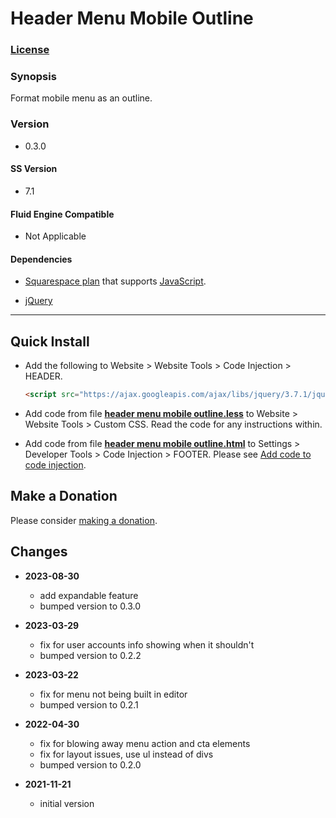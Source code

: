 # Header Menu Mobile Outline

### [License][1]

### Synopsis

Format mobile menu as an outline.

### Version

  * 0.3.0

#### SS Version

  * 7.1

#### Fluid Engine Compatible

  * Not Applicable

#### Dependencies

  * [Squarespace plan][2] that supports [JavaScript][3].
  
  * [jQuery][4]

---

## Quick Install

* Add the following to Website > Website Tools > Code Injection > HEADER.
  
  ```html
  <script src="https://ajax.googleapis.com/ajax/libs/jquery/3.7.1/jquery.min.js"></script>
  ```
  
* Add code from file **[header menu mobile outline.less][5]** to Website >
  Website Tools > Custom CSS. Read the code for any instructions within.
  
* Add code from file **[header menu mobile outline.html][6]** to Settings >
  Developer Tools > Code Injection > FOOTER. Please see [Add code to code
  injection][7].

## Make a Donation

Please consider [making a donation][8].

## Changes

* **2023-08-30**

  * add expandable feature
  * bumped version to 0.3.0
  
* **2023-03-29**

  * fix for user accounts info showing when it shouldn't
  * bumped version to 0.2.2
  
* **2023-03-22**

  * fix for menu not being built in editor
  * bumped version to 0.2.1
  
* **2022-04-30**

  * fix for blowing away menu action and cta elements
  * fix for layout issues, use ul instead of divs
  * bumped version to 0.2.0
  
* **2021-11-21**

  * initial version

[1]: https://github.com/tomsWebConsulting/twcsl/blob/main/LICENSE.txt#L1
[2]: https://www.squarespace.com/pricing
[3]: https://en.wikipedia.org/wiki/JavaScript
[4]: https://jquery.com/
[5]: header%20menu%20mobile%20outline.less#L1
[6]: header%20menu%20mobile%20outline.html#L1
[7]: https://support.squarespace.com/hc/en-us/articles/205815908-Using-code-injection#toc-add-code-to-code-injection
[8]: https://github.com/tomsWebConsulting/twcsl#make-a-donation

